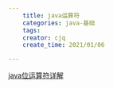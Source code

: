 ```yaml
---
    title: java运算符
    categories: java-基础
    tags:
    creator: cjq
    create_time: 2021/01/06

---
```


[java位运算符详解](https://blog.csdn.net/weixin_41050155/article/details/79725555)